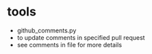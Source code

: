 # tools

* github_comments.py
 * to update comments in specified pull request
 * see comments in file for more details
